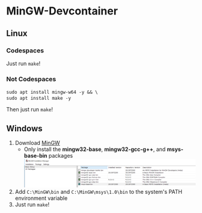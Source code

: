 # MinGW-Devcontainer
## Linux
### Codespaces
Just run `make`!
### Not Codespaces
```
sudo apt install mingw-w64 -y && \
sudo apt install make -y
```
Then just run `make`!
## Windows
1. Download [MinGW](https://osdn.net/projects/mingw/downloads/68260/mingw-get-setup.exe/)
   - Only install the **mingw32-base**, **mingw32-gcc-g++**, and **msys-base-bin** packages
![](https://github.com/Msfv3n0m/MinGW-Devcontainer/blob/main/install_packages.PNG)
3. Add `C:\MinGW\bin` and `C:\MinGW\msys\1.0\bin` to the system's PATH environment variable
4. Just run `make`!
